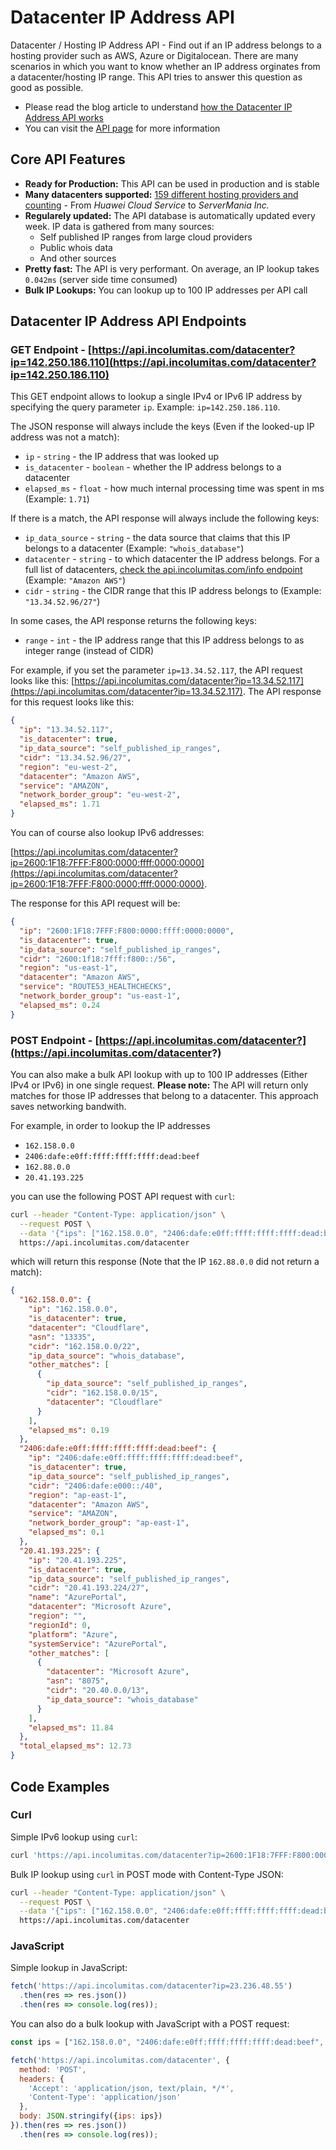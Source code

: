 # Datacenter IP Address API

Datacenter / Hosting IP Address API - Find out if an IP address belongs to a hosting provider such as AWS, Azure or Digitalocean. There are many scenarios in which you want to know whether an IP address orginates from a datacenter/hosting IP range. This API tries to answer this question as good as possible.

+ Please read the blog article to understand [how the Datacenter IP Address API works](https://incolumitas.com/2022/03/09/find-out-if-an-IP-address-belongs-to-a-hosting-provider/#isso-thread)
+ You can visit the [API page](https://incolumitas.com/pages/Datacenter-IP-API/) for more information

## Core API Features

+ **Ready for Production:** This API can be used in production and is stable
+ **Many datacenters supported:** [159 different hosting providers and counting](https://api.incolumitas.com/info) - From *Huawei Cloud Service* to *ServerMania Inc.*
+ **Regularely updated:** The API database is automatically updated every week. IP data is gathered from many sources: 
  + Self published IP ranges from large cloud providers
  + Public whois data
  + And other sources
+ **Pretty fast:** The API is very performant. On average, an IP lookup takes `0.042ms` (server side time consumed)
+ **Bulk IP Lookups:** You can lookup up to 100 IP addresses per API call

## Datacenter IP Address API Endpoints

### GET Endpoint - [https://api.incolumitas.com/datacenter?ip=142.250.186.110](https://api.incolumitas.com/datacenter?ip=142.250.186.110)

This GET endpoint allows to lookup a single IPv4 or IPv6 IP address by specifying the query parameter `ip`. Example: `ip=142.250.186.110`.

The JSON response will always include the keys (Even if the looked-up IP address was not a match):

+ `ip` - `string` - the IP address that was looked up
+ `is_datacenter` - `boolean` - whether the IP address belongs to a datacenter
+ `elapsed_ms` - `float` - how much internal processing time was spent in ms (Example: `1.71`)

If there is a match, the API response will always include the following keys:

+ `ip_data_source` - `string` - the data source that claims that this IP belongs to a datacenter (Example: `"whois_database"`)
+ `datacenter` - `string` - to which datacenter the IP address belongs. For a full list of datacenters, [check the api.incolumitas.com/info endpoint](https://api.incolumitas.com/info) (Example: `"Amazon AWS"`)
+ `cidr` - `string` - the CIDR range that this IP address belongs to (Example: `"13.34.52.96/27"`)

In some cases, the API response returns the following keys:

+ `range` - `int` - the IP address range that this IP address belongs to as integer range (instead of CIDR)

For example, if you set the parameter `ip=13.34.52.117`, the API request looks like this: [https://api.incolumitas.com/datacenter?ip=13.34.52.117](https://api.incolumitas.com/datacenter?ip=13.34.52.117). The API response for this request looks like this:

```json
{
  "ip": "13.34.52.117",
  "is_datacenter": true,
  "ip_data_source": "self_published_ip_ranges",
  "cidr": "13.34.52.96/27",
  "region": "eu-west-2",
  "datacenter": "Amazon AWS",
  "service": "AMAZON",
  "network_border_group": "eu-west-2",
  "elapsed_ms": 1.71
}
```

You can of course also lookup IPv6 addresses:

[https://api.incolumitas.com/datacenter?ip=2600:1F18:7FFF:F800:0000:ffff:0000:0000](https://api.incolumitas.com/datacenter?ip=2600:1F18:7FFF:F800:0000:ffff:0000:0000). 

The response for this API request will be:

```json
{
  "ip": "2600:1F18:7FFF:F800:0000:ffff:0000:0000",
  "is_datacenter": true,
  "ip_data_source": "self_published_ip_ranges",
  "cidr": "2600:1f18:7fff:f800::/56",
  "region": "us-east-1",
  "datacenter": "Amazon AWS",
  "service": "ROUTE53_HEALTHCHECKS",
  "network_border_group": "us-east-1",
  "elapsed_ms": 0.24
}
```

### POST Endpoint - [https://api.incolumitas.com/datacenter?](https://api.incolumitas.com/datacenter?)

You can also make a bulk API lookup with up to 100 IP addresses (Either IPv4 or IPv6) in one single request. **Please note:** The API will return only matches for those IP addresses that belong to a datacenter. This approach saves networking bandwith.

For example, in order to lookup the IP addresses

+ `162.158.0.0`
+ `2406:dafe:e0ff:ffff:ffff:ffff:dead:beef`
+ `162.88.0.0`
+ `20.41.193.225`

you can use the following POST API request with `curl`:

```bash
curl --header "Content-Type: application/json" \
  --request POST \
  --data '{"ips": ["162.158.0.0", "2406:dafe:e0ff:ffff:ffff:ffff:dead:beef", "162.88.0.0", "20.41.193.225"]}' \
  https://api.incolumitas.com/datacenter
```

which will return this response (Note that the IP `162.88.0.0` did not return a match):

```json
{
  "162.158.0.0": {
    "ip": "162.158.0.0",
    "is_datacenter": true,
    "datacenter": "Cloudflare",
    "asn": "13335",
    "cidr": "162.158.0.0/22",
    "ip_data_source": "whois_database",
    "other_matches": [
      {
        "ip_data_source": "self_published_ip_ranges",
        "cidr": "162.158.0.0/15",
        "datacenter": "Cloudflare"
      }
    ],
    "elapsed_ms": 0.19
  },
  "2406:dafe:e0ff:ffff:ffff:ffff:dead:beef": {
    "ip": "2406:dafe:e0ff:ffff:ffff:ffff:dead:beef",
    "is_datacenter": true,
    "ip_data_source": "self_published_ip_ranges",
    "cidr": "2406:dafe:e000::/40",
    "region": "ap-east-1",
    "datacenter": "Amazon AWS",
    "service": "AMAZON",
    "network_border_group": "ap-east-1",
    "elapsed_ms": 0.1
  },
  "20.41.193.225": {
    "ip": "20.41.193.225",
    "is_datacenter": true,
    "ip_data_source": "self_published_ip_ranges",
    "cidr": "20.41.193.224/27",
    "name": "AzurePortal",
    "datacenter": "Microsoft Azure",
    "region": "",
    "regionId": 0,
    "platform": "Azure",
    "systemService": "AzurePortal",
    "other_matches": [
      {
        "datacenter": "Microsoft Azure",
        "asn": "8075",
        "cidr": "20.40.0.0/13",
        "ip_data_source": "whois_database"
      }
    ],
    "elapsed_ms": 11.84
  },
  "total_elapsed_ms": 12.73
}
```

## Code Examples

### Curl

Simple IPv6 lookup using `curl`:

```bash
curl 'https://api.incolumitas.com/datacenter?ip=2600:1F18:7FFF:F800:0000:ffff:0000:0000'
```

Bulk IP lookup using `curl` in POST mode with Content-Type JSON:

```bash
curl --header "Content-Type: application/json" \
  --request POST \
  --data '{"ips": ["162.158.0.0", "2406:dafe:e0ff:ffff:ffff:ffff:dead:beef", "162.88.0.0", "20.41.193.225"]}' \
  https://api.incolumitas.com/datacenter
```

### JavaScript

Simple lookup in JavaScript:

```JavaScript
fetch('https://api.incolumitas.com/datacenter?ip=23.236.48.55')
  .then(res => res.json())
  .then(res => console.log(res));
```

You can also do a bulk lookup with JavaScript with a POST request:

```JavaScript
const ips = ["162.158.0.0", "2406:dafe:e0ff:ffff:ffff:ffff:dead:beef", "162.88.0.0", "20.41.193.225"];

fetch('https://api.incolumitas.com/datacenter', {
  method: 'POST',
  headers: {
    'Accept': 'application/json, text/plain, */*',
    'Content-Type': 'application/json'
  },
  body: JSON.stringify({ips: ips})
}).then(res => res.json())
  .then(res => console.log(res));
```

